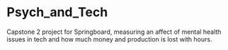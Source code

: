 # Psych_and_Tech
Capstone 2 project for Springboard, measuring an affect of mental health issues in tech and how much money and production is lost with hours.

